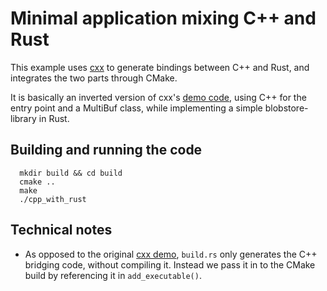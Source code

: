 # Minimal application mixing C++ and Rust

This example uses [cxx](https://github.com/dtolnay/cxx) 
to generate bindings between
C++ and Rust, and integrates the two parts through CMake.

It is basically an inverted version of cxx's 
[demo code](https://github.com/dtolnay/cxx/tree/master/demo),
using C++ for the entry point and a MultiBuf class, while 
implementing a simple blobstore-library in Rust.

## Building and running the code

```shell
  mkdir build && cd build
  cmake ..
  make
  ./cpp_with_rust
```

## Technical notes

* As opposed to the original 
  [cxx demo](https://github.com/dtolnay/cxx/tree/master/demo),
  `build.rs` only generates the C++ bridging code, without
  compiling it. Instead we pass it in to the CMake build
  by referencing it in `add_executable()`.
